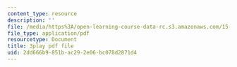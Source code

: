 ```yaml
---
content_type: resource
description: ''
file: /media/https%3A/open-learning-course-data-rc.s3.amazonaws.com/15-s50-poker-theory-and-analytics-january-iap-2015/2dd666b9851bac292e06bc078d2871d4_JQSTRkGEiWw.pdf
file_type: application/pdf
resourcetype: Document
title: 3play pdf file
uid: 2dd666b9-851b-ac29-2e06-bc078d2871d4
---
```


